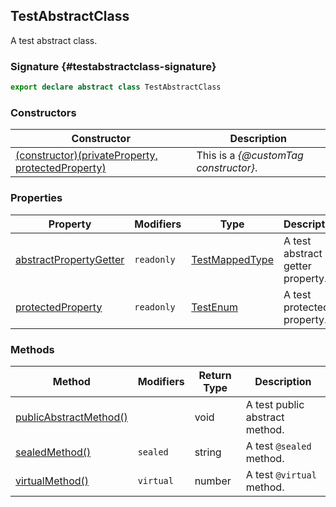 ## TestAbstractClass

A test abstract class.

### Signature {#testabstractclass-signature}

```typescript
export declare abstract class TestAbstractClass
```

### Constructors

| Constructor | Description |
| --- | --- |
| [(constructor)(privateProperty, protectedProperty)](docs/simple-suite-test/testabstractclass-_constructor_-constructor) | This is a _{@customTag constructor}_. |

### Properties

| Property | Modifiers | Type | Description |
| --- | --- | --- | --- |
| [abstractPropertyGetter](docs/simple-suite-test/testabstractclass-abstractpropertygetter-property) | `readonly` | [TestMappedType](docs/simple-suite-test/testmappedtype-typealias) | A test abstract getter property. |
| [protectedProperty](docs/simple-suite-test/testabstractclass-protectedproperty-property) | `readonly` | [TestEnum](docs/simple-suite-test/testenum-enum) | A test protected property. |

### Methods

| Method | Modifiers | Return Type | Description |
| --- | --- | --- | --- |
| [publicAbstractMethod()](docs/simple-suite-test/testabstractclass-publicabstractmethod-method) |  | void | A test public abstract method. |
| [sealedMethod()](docs/simple-suite-test/testabstractclass-sealedmethod-method) | `sealed` | string | A test `@sealed` method. |
| [virtualMethod()](docs/simple-suite-test/testabstractclass-virtualmethod-method) | `virtual` | number | A test `@virtual` method. |
